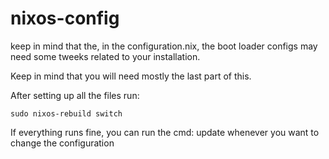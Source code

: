 # nixos-config

keep in mind that the, in the configuration.nix, the boot loader configs may need some tweeks related to your installation.

Keep in mind that you will need mostly the last part of this.

After setting up all the files run:

```
sudo nixos-rebuild switch
```

If everything runs fine, you can run the cmd: update whenever you want to change the configuration
